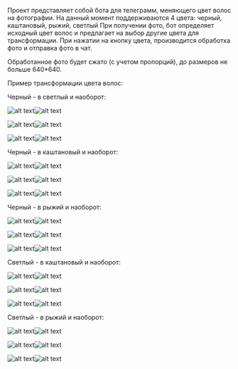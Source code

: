 Проект представляет собой бота для телеграмм, меняющего цвет волос на фотографии. На данный момент поддерживаются 4 цвета: черный, каштановый, рыжий, светлый
При получении фото, бот определяет исходный цвет волос и предлагает на выбор другие цвета для трансформации. При нажатии на кнопку цвета, производится обработка фото и отправка фото в чат.

Обработанное фото будет сжато (с учетом пропорций), до размеров не больше 640*640.

Пример трансформации цвета волос:

Черный - в светлый и наоборот:

![alt text](https://github.com/OF-Ala/ala_foto/blob/master/foto/black2blonde%20(1).jpg?raw=true)![alt text](https://github.com/OF-Ala/ala_foto/blob/master/foto/black2blonde%20(4).jpg?raw=true)

![alt text](https://github.com/OF-Ala/ala_foto/blob/master/foto/black2blonde%20(2).jpg?raw=true)![alt text](https://github.com/OF-Ala/ala_foto/blob/master/foto/black2blonde%20(5).jpg?raw=true)

![alt text](https://github.com/OF-Ala/ala_foto/blob/master/foto/black2blonde%20(3).jpg?raw=true)![alt text](https://github.com/OF-Ala/ala_foto/blob/master/foto/black2blonde%20(6).jpg?raw=true)


Черный - в каштановый и наоборот:

![alt text](https://github.com/OF-Ala/ala_foto/blob/master/foto/black2brown%20(4).jpg?raw=true)![alt text](https://github.com/OF-Ala/ala_foto/blob/master/foto/black2brown%20(1).jpg?raw=true)

![alt text](https://github.com/OF-Ala/ala_foto/blob/master/foto/black2brown%20(2).jpg?raw=true)![alt text](https://github.com/OF-Ala/ala_foto/blob/master/foto/black2brown%20(5).jpg?raw=true)

![alt text](https://github.com/OF-Ala/ala_foto/blob/master/foto/black2brown%20(3).jpg?raw=true)![alt text](https://github.com/OF-Ala/ala_foto/blob/master/foto/black2brown%20(6).jpg?raw=true)


Черный - в рыжий и наоборот:

![alt text](https://github.com/OF-Ala/ala_foto/blob/master/foto/black2ginger%20(4).jpg?raw=true)![alt text](https://github.com/OF-Ala/ala_foto/blob/master/foto/black2ginger%20(1).jpg?raw=true)

![alt text](https://github.com/OF-Ala/ala_foto/blob/master/foto/black2ginger%20(2).jpg?raw=true)![alt text](https://github.com/OF-Ala/ala_foto/blob/master/foto/black2ginger%20(5).jpg?raw=true)

![alt text](https://github.com/OF-Ala/ala_foto/blob/master/foto/black2ginger%20(3).jpg?raw=true)![alt text](https://github.com/OF-Ala/ala_foto/blob/master/foto/black2ginger%20(6).jpg?raw=true)

Светлый - в каштановый и наоборот:

![alt text](https://github.com/OF-Ala/ala_foto/blob/master/foto/blond2brown%20(4).jpg?raw=true)![alt text](https://github.com/OF-Ala/ala_foto/blob/master/foto/blond2brown%20(1).jpg?raw=true)

![alt text](https://github.com/OF-Ala/ala_foto/blob/master/foto/blond2brown%20(2).jpg?raw=true)![alt text](https://github.com/OF-Ala/ala_foto/blob/master/foto/blond2brown%20(5).jpg?raw=true)

![alt text](https://github.com/OF-Ala/ala_foto/blob/master/foto/blond2brown%20(3).jpg?raw=true)![alt text](https://github.com/OF-Ala/ala_foto/blob/master/foto/blond2brown%20(6).jpg?raw=true)

Светлый - в рыжий и наоборот:

![alt text](https://github.com/OF-Ala/ala_foto/blob/master/foto/blond2ginger%20(4).jpg?raw=true)![alt text](https://github.com/OF-Ala/ala_foto/blob/master/foto/blond2ginger%20(1).jpg?raw=true)

![alt text](https://github.com/OF-Ala/ala_foto/blob/master/foto/blond2ginger%20(2).jpg?raw=true)![alt text](https://github.com/OF-Ala/ala_foto/blob/master/foto/blond2ginger%20(5).jpg?raw=true)

![alt text](https://github.com/OF-Ala/ala_foto/blob/master/foto/blond2ginger%20(3).jpg?raw=true)![alt text](https://github.com/OF-Ala/ala_foto/blob/master/foto/blond2ginger%20(6).jpg?raw=true)


